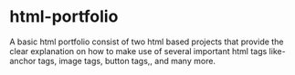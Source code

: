# html-portfolio
A basic html portfolio consist of two html based projects that provide the clear explanation on how to make use of several important  html tags like- anchor tags, image tags, button tags,, and many more.
